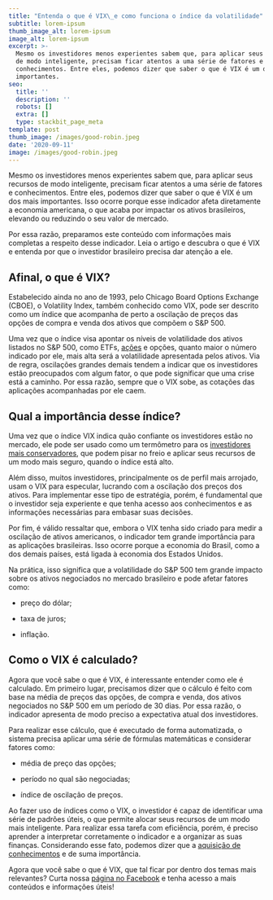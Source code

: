 ```yaml
---
title: "Entenda o que é VIX\_e como funciona o índice da volatilidade"
subtitle: lorem-ipsum
thumb_image_alt: lorem-ipsum
image_alt: lorem-ipsum
excerpt: >-
  Mesmo os investidores menos experientes sabem que, para aplicar seus recursos
  de modo inteligente, precisam ficar atentos a uma série de fatores e
  conhecimentos. Entre eles, podemos dizer que saber o que é VIX é um dos mais
  importantes.
seo:
  title: ''
  description: ''
  robots: []
  extra: []
  type: stackbit_page_meta
template: post
thumb_image: /images/good-robin.jpeg
date: '2020-09-11'
image: /images/good-robin.jpeg
---
```

Mesmo os investidores menos experientes sabem que, para aplicar seus recursos de modo inteligente, precisam ficar atentos a uma série de fatores e conhecimentos. Entre eles, podemos dizer que saber o que é VIX é um dos mais importantes. Isso ocorre porque esse indicador afeta diretamente a economia americana, o que acaba por impactar os ativos brasileiros, elevando ou reduzindo o seu valor de mercado.

Por essa razão, preparamos este conteúdo com informações mais completas a respeito desse indicador. Leia o artigo e descubra o que é VIX e entenda por que o investidor brasileiro precisa dar atenção a ele.

## **Afinal, o que é VIX?**

Estabelecido ainda no ano de 1993, pelo Chicago Board Options Exchange (CBOE), o Volatility Index, também conhecido como VIX, pode ser descrito como um índice que acompanha de perto a oscilação de preços das opções de compra e venda dos ativos que compõem o S\&P 500.

Uma vez que o índice visa apontar os níveis de volatilidade dos ativos listados no S\&P 500, como ETFs, [ações](https://saudemaisacao.com.br/blog/acoes-que-pagam-dividendos/) e opções, quanto maior o número indicado por ele, mais alta será a volatilidade apresentada pelos ativos. Via de regra, oscilações grandes demais tendem a indicar que os investidores estão preocupados com algum fator, o que pode significar que uma crise está a caminho. Por essa razão, sempre que o VIX sobe, as cotações das aplicações acompanhadas por ele caem.

## **Qual a importância desse índice?**

Uma vez que o índice VIX indica quão confiante os investidores estão no mercado, ele pode ser usado como um termômetro para os [investidores mais conservadores](https://saudemaisacao.com.br/blog/investidor-moderado/), que podem pisar no freio e aplicar seus recursos de um modo mais seguro, quando o índice está alto.

Além disso, muitos investidores, principalmente os de perfil mais arrojado, usam o VIX para especular, lucrando com a oscilação dos preços dos ativos. Para implementar esse tipo de estratégia, porém, é fundamental que o investidor seja experiente e que tenha acesso aos conhecimentos e as informações necessárias para embasar suas decisões.

Por fim, é válido ressaltar que, embora o VIX tenha sido criado para medir a oscilação de ativos americanos, o indicador tem grande importância para as aplicações brasileiras. Isso ocorre porque a economia do Brasil, como a dos demais países, está ligada à economia dos Estados Unidos.

Na prática, isso significa que a volatilidade do S\&P 500 tem grande impacto sobre os ativos negociados no mercado brasileiro e pode afetar fatores como:

*   preço do dólar;

*   taxa de juros;

*   inflação.

## **Como o VIX é calculado?**

Agora que você sabe o que é VIX, é interessante entender como ele é calculado. Em primeiro lugar, precisamos dizer que o cálculo é feito com base na média de preços das opções, de compra e venda, dos ativos negociados no S\&P 500 em um período de 30 dias. Por essa razão, o indicador apresenta de modo preciso a expectativa atual dos investidores.

Para realizar esse cálculo, que é executado de forma automatizada, o sistema precisa aplicar uma série de fórmulas matemáticas e considerar fatores como:

*   média de preço das opções;

*   período no qual são negociadas;

*   índice de oscilação de preços.

Ao fazer uso de índices como o VIX, o investidor é capaz de identificar uma série de padrões úteis, o que permite alocar seus recursos de um modo mais inteligente. Para realizar essa tarefa com eficiência, porém, é preciso aprender a interpretar corretamente o indicador e a organizar as suas finanças. Considerando esse fato, podemos dizer que a [aquisição de conhecimentos](https://saudemaisacao.com.br/blog/curso-de-financas/) e de suma importância.

Agora que você sabe o que é VIX, que tal ficar por dentro dos temas mais relevantes? Curta nossa [página no Facebook](https://www.facebook.com/saudemaisacao) e tenha acesso a mais conteúdos e informações úteis!
